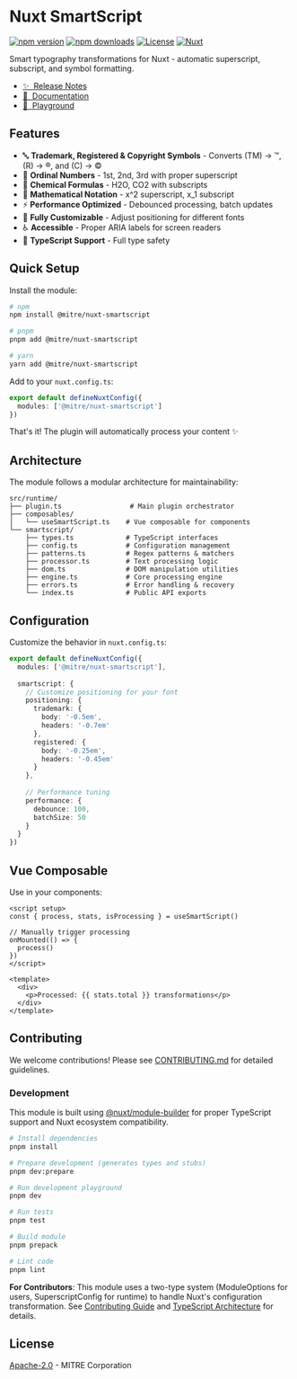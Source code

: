 # Nuxt SmartScript

[![npm version][npm-version-src]][npm-version-href]
[![npm downloads][npm-downloads-src]][npm-downloads-href]
[![License][license-src]][license-href]
[![Nuxt][nuxt-src]][nuxt-href]

Smart typography transformations for Nuxt - automatic superscript, subscript, and symbol formatting.

- [✨ &nbsp;Release Notes](/CHANGELOG.md)
- [📖 &nbsp;Documentation](https://mitre.github.io/nuxt-smartscript)
- [🏀 &nbsp;Playground](./playground)

## Features

- 🔤 **Trademark, Registered & Copyright Symbols** - Converts (TM) → ™, (R) → ®, and (C) → ©
- 🔢 **Ordinal Numbers** - 1st, 2nd, 3rd with proper superscript
- 🧪 **Chemical Formulas** - H2O, CO2 with subscripts
- 📐 **Mathematical Notation** - x^2 superscript, x_1 subscript
- ⚡ **Performance Optimized** - Debounced processing, batch updates
- 🎨 **Fully Customizable** - Adjust positioning for different fonts
- ♿ **Accessible** - Proper ARIA labels for screen readers
- 🔧 **TypeScript Support** - Full type safety

## Quick Setup

Install the module:

```bash
# npm
npm install @mitre/nuxt-smartscript

# pnpm
pnpm add @mitre/nuxt-smartscript

# yarn
yarn add @mitre/nuxt-smartscript
```

Add to your `nuxt.config.ts`:

```typescript
export default defineNuxtConfig({
  modules: ['@mitre/nuxt-smartscript']
})
```

That's it! The plugin will automatically process your content ✨

## Architecture

The module follows a modular architecture for maintainability:

```
src/runtime/
├── plugin.ts                 # Main plugin orchestrator
├── composables/
│   └── useSmartScript.ts    # Vue composable for components
└── smartscript/
    ├── types.ts             # TypeScript interfaces
    ├── config.ts            # Configuration management
    ├── patterns.ts          # Regex patterns & matchers
    ├── processor.ts         # Text processing logic
    ├── dom.ts               # DOM manipulation utilities
    ├── engine.ts            # Core processing engine
    ├── errors.ts            # Error handling & recovery
    └── index.ts             # Public API exports
```

## Configuration

Customize the behavior in `nuxt.config.ts`:

```typescript
export default defineNuxtConfig({
  modules: ['@mitre/nuxt-smartscript'],
  
  smartscript: {
    // Customize positioning for your font
    positioning: {
      trademark: {
        body: '-0.5em',
        headers: '-0.7em'
      },
      registered: {
        body: '-0.25em',
        headers: '-0.45em'
      }
    },
    
    // Performance tuning
    performance: {
      debounce: 100,
      batchSize: 50
    }
  }
})
```

## Vue Composable

Use in your components:

```vue
<script setup>
const { process, stats, isProcessing } = useSmartScript()

// Manually trigger processing
onMounted(() => {
  process()
})
</script>

<template>
  <div>
    <p>Processed: {{ stats.total }} transformations</p>
  </div>
</template>
```

## Contributing

We welcome contributions! Please see [CONTRIBUTING.md](./CONTRIBUTING.md) for detailed guidelines.

### Development

This module is built using [@nuxt/module-builder](https://github.com/nuxt/module-builder) for proper TypeScript support and Nuxt ecosystem compatibility.

```bash
# Install dependencies
pnpm install

# Prepare development (generates types and stubs)
pnpm dev:prepare

# Run development playground
pnpm dev

# Run tests
pnpm test

# Build module
pnpm prepack

# Lint code
pnpm lint
```

**For Contributors**: This module uses a two-type system (ModuleOptions for users, SuperscriptConfig for runtime) to handle Nuxt's configuration transformation. See [Contributing Guide](./docs/contributing.md) and [TypeScript Architecture](./docs/contributing/typescript-architecture.md) for details.

## License

[Apache-2.0](./LICENSE.md) - MITRE Corporation

<!-- Badges -->
[npm-version-src]: https://img.shields.io/npm/v/@mitre/nuxt-smartscript/latest.svg?style=flat&colorA=020420&colorB=00DC82
[npm-version-href]: https://npmjs.com/package/@mitre/nuxt-smartscript

[npm-downloads-src]: https://img.shields.io/npm/dm/@mitre/nuxt-smartscript.svg?style=flat&colorA=020420&colorB=00DC82
[npm-downloads-href]: https://npm.chart.dev/@mitre/nuxt-smartscript

[license-src]: https://img.shields.io/npm/l/@mitre/nuxt-smartscript.svg?style=flat&colorA=020420&colorB=00DC82
[license-href]: https://npmjs.com/package/@mitre/nuxt-smartscript

[nuxt-src]: https://img.shields.io/badge/Nuxt-020420?logo=nuxt.js
[nuxt-href]: https://nuxt.com